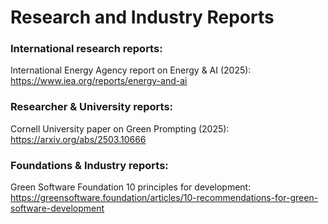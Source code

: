 # Research and Industry Reports 

### International research reports:
International Energy Agency report on Energy & AI (2025): https://www.iea.org/reports/energy-and-ai

### Researcher & University reports: 
Cornell University paper on Green Prompting (2025): https://arxiv.org/abs/2503.10666 

### Foundations & Industry reports:
Green Software Foundation 10 principles for development: https://greensoftware.foundation/articles/10-recommendations-for-green-software-development 
